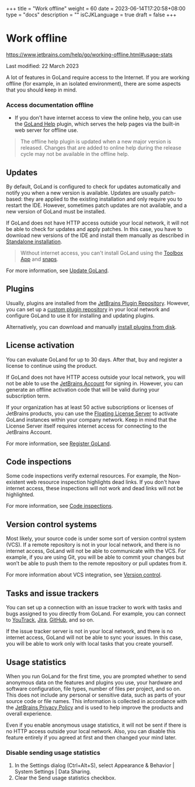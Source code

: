 +++
title = "Work offline"
weight = 60
date = 2023-06-14T17:20:58+08:00
type = "docs"
description = ""
isCJKLanguage = true
draft = false
+++
# Work offline﻿

https://www.jetbrains.com/help/go/working-offline.html#usage-stats

Last modified: 22 March 2023

A lot of features in GoLand require access to the Internet. If you are working offline (for example, in an isolated environment), there are some aspects that you should keep in mind.

### Access documentation offline﻿

- If you don't have internet access to view the online help, you can use the [GoLand Help](https://plugins.jetbrains.com/plugin/10490-goland-help) plugin, which serves the help pages via the built-in web server for offline use.

> The offline help plugin is updated when a new major version is released. Changes that are added to online help during the release cycle may not be available in the offline help.

## Updates﻿

By default, GoLand is configured to check for updates automatically and notify you when a new version is available. Updates are usually patch-based: they are applied to the existing installation and only require you to restart the IDE. However, sometimes patch updates are not available, and a new version of GoLand must be installed.

If GoLand does not have HTTP access outside your local network, it will not be able to check for updates and apply patches. In this case, you have to download new versions of the IDE and install them manually as described in [Standalone installation](https://www.jetbrains.com/help/go/installation-guide.html#standalone).

> Without internet access, you can't install GoLand using the [Toolbox App](https://www.jetbrains.com/help/go/installation-guide.html#toolbox) and [snaps](https://www.jetbrains.com/help/go/installation-guide.html#snap).

For more information, see [Update GoLand](https://www.jetbrains.com/help/go/update.html).

## Plugins﻿

Usually, plugins are installed from the [JetBrains Plugin Repository](https://plugins.jetbrains.com/). However, you can set up a [custom plugin repository](https://www.jetbrains.com/help/go/managing-plugins.html#repos) in your local network and configure GoLand to use it for installing and updating plugins.

Alternatively, you can download and manually [install plugins from disk](https://www.jetbrains.com/help/go/managing-plugins.html#install_plugin_from_disk).

## License activation﻿

You can evaluate GoLand for up to 30 days. After that, buy and register a license to continue using the product.

If GoLand does not have HTTP access outside your local network, you will not be able to use the [JetBrains Account](https://account.jetbrains.com/login) for signing in. However, you can generate an offline activation code that will be valid during your subscription term.

If your organization has at least 50 active subscriptions or licenses of JetBrains products, you can use the [Floating License Server](https://www.jetbrains.com/help/license_server) to activate GoLand instances within your company network. Keep in mind that the License Server itself requires internet access for connecting to the JetBrains Account.

For more information, see [Register GoLand](https://www.jetbrains.com/help/go/register.html).

## Code inspections﻿

Some code inspections verify external resources. For example, the Non-existent web resource inspection highlights dead links. If you don't have internet access, these inspections will not work and dead links will not be highlighted.

For more information, see [Code inspections](https://www.jetbrains.com/help/go/code-inspection.html).

## Version control systems﻿

Most likely, your source code is under some sort of version control system (VCS). If a remote repository is not in your local network, and there is no internet access, GoLand will not be able to communicate with the VCS. For example, if you are using Git, you will be able to commit your changes but won’t be able to push them to the remote repository or pull updates from it.

For more information about VCS integration, see [Version control](https://www.jetbrains.com/help/go/version-control-integration.html).

## Tasks and issue trackers﻿

You can set up a connection with an issue tracker to work with tasks and bugs assigned to you directly from GoLand. For example, you can connect to [YouTrack](http://www.jetbrains.com/youtrack/), [Jira](http://www.atlassian.com/software/jira/), [GitHub](http://github.com/), and so on.

If the issue tracker server is not in your local network, and there is no internet access, GoLand will not be able to sync your issues. In this case, you will be able to work only with local tasks that you create yourself.

## Usage statistics﻿

When you run GoLand for the first time, you are prompted whether to send anonymous data on the features and plugins you use, your hardware and software configuration, file types, number of files per project, and so on. This does not include any personal or sensitive data, such as parts of your source code or file names. This information is collected in accordance with the [JetBrains Privacy Policy](https://www.jetbrains.com/company/privacy.html) and is used to help improve the products and overall experience.

Even if you enable anonymous usage statistics, it will not be sent if there is no HTTP access outside your local network. Also, you can disable this feature entirely if you agreed at first and then changed your mind later.

### Disable sending usage statistics﻿

1. In the Settings dialog (Ctrl+Alt+S), select Appearance & Behavior | System Settings | Data Sharing.
2. Clear the Send usage statistics checkbox.